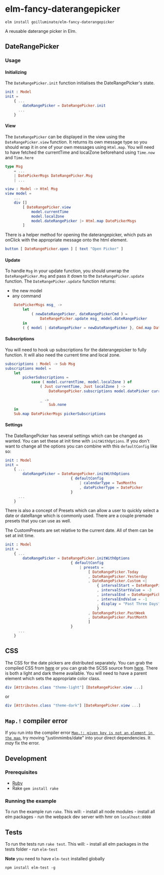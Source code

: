 # elm-fancy-daterangepicker

```shell
elm install goilluminate/elm-fancy-daterangepicker
```

A reusable daterange picker in Elm.

## DateRangePicker

### Usage

#### Initializing
The `DateRangePicker.init` function initialises the DateRangePicker's state.

```elm
init : Model
init =
    { ...
        dateRangePicker = DateRangePicker.init
      ...
    }

```

#### View
The `DateRangePicker` can be displayed in the view using the `DateRangePicker.view` function.  It returns its own message type so you should wrap it in one of your own messages using `Html.map`.
You will need to have fetched the currentTime and localZone beforehand using `Time.now` and `Time.here`
```elm
type Msg
    = ...
    | DatePickerMsgs DateRangePicker.Msg
    | ...

view : Model -> Html Msg
view model =
    ...
    div []
        [ DateRangePicker.view 
            model.currentTime
            model.localZone
            model.dateRangePicker |> Html.map DatePickerMsgs
        ]
```

There is a helper method for opening the daterangepicker, which puts an onClick with the appropriate message onto the html element.
```elm
button [ DateRangePicker.open ] [ text "Open Picker" ]
``` 

#### Update
To handle `Msg` in your update function, you should unwrap the `DateRangePicker.Msg` and pass it down to the `DateRangePicker.update` function.  The `DateRangePicker.update` function returns:

* the new model
* any command


```elm
    DatePickerMsgs msg_ ->
        let
            ( newDateRangePicker, dateRangePickerCmd ) =
                DateRangePicker.update msg_ model.dateRangePicker
        in
        ( { model | dateRangePicker = newDateRangePicker }, Cmd.map DatePickerMsgs dateRangePickerCmd )
```

#### Subscriptions
You will need to hook up subscriptions for the daterangepicker to fully function. It will also need the current time and local zone.

```elm
subscriptions : Model -> Sub Msg
subscriptions model =
    let
        pickerSubscriptions =
            case ( model.currentTime, model.localZone ) of
                ( Just currentTime, Just localZone ) ->
                    DateRangePicker.subscriptions model.datePicker currentTime localZone

                _ ->
                    Sub.none
    in
    Sub.map DatePickerMsgs pickerSubscriptions
```

#### Settings

The DateRangePicker has several settings which can be changed as wanted. You can set these at init time with `initWithOptions`. If you don't want to change all the options you can combine with this `defaultConfig` like so:
 

```elm
init : Model
init =
    { ...
        dateRangePicker = DateRangePicker.initWithOptions
                              { defaultConfig
                                  | calendarType = TwoMonths
                                  , datePickerType = DatePicker
                              }
      ...
    }

```

There is also a concept of Presets which can allow a user to quickly select a date or dateRange which is commonly used. There are a couple premade presets that you can use as well.

The CustomPresets are set relative to the current date. All of them can be set at init time.

```elm
init : Model
init =
    { ...
        dateRangePicker = DateRangePicker.initWithOptions
                              { defaultConfig
                                  | presets =
                                      [ DateRangePicker.Today
                                      , DateRangePicker.Yesterday
                                      , DateRangePicker.Custom <|
                                          { intervalStart = DateRangePicker.Days
                                          , intervalStartValue = -3
                                          , intervalEnd = DateRangePicker.Days
                                          , intervalEndValue = -1
                                          , display = "Past Three Days"
                                          }
                                      , DateRangePicker.PastWeek
                                      , DateRangePicker.PastMonth
                                      ]
                              }
      ...
    }

``` 


## CSS

The CSS for the date pickers are distributed separately.  You can grab
the compiled CSS from [here][compiled] or you can grab the SCSS source
from [here][scss]. There is both a light and dark theme available. You will need to have a parent element which sets the appropriate color class.

```elm
div [Attributes.class "theme-light"] [DateRangePicker.view ...]
```
or
```elm
div [Attributes.class "theme-dark"] [DateRangePicker.view ...]
```

[compiled]: https://github.com/goilluminate/elm-fancy-daterangepicker/blob/master/css/daterangepicker.css
[scss]: https://github.com/goilluminate/elm-fancy-daterangepicker/blob/master/css/daterangepicker.scss

## `Map.!` compiler error

If you run into the compiler error [`Map.!: given key is not an element in the
map`](https://github.com/elm/compiler/issues/1851), try moving
"justinmimbs/date" into your direct dependencies. It _may_ fix the error.

## Development

### Prerequisites
- [Ruby][ruby-link]
- Rake `gem install rake`

[ruby-link]: https://www.ruby-lang.org/en/documentation/installation/

### Running the example
To run the example run `rake`.
This will:
    - install all node modules
    - install all elm packages
    - run the webpack dev server with hmr on `localhost:8080`

## Tests

To run the tests run `rake test`.
This will:
    - install all elm packages in the tests folder
    - run `elm-test`

**Note** you need to have `elm-test` installed globally
```shell
npm install elm-test -g
```

